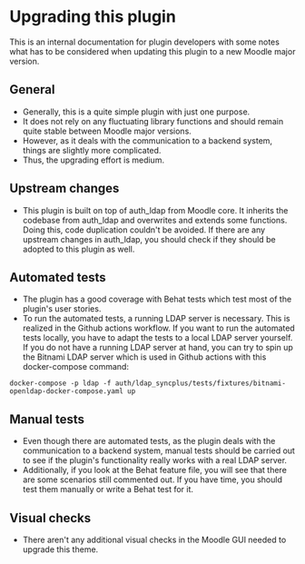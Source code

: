 Upgrading this plugin
=====================

This is an internal documentation for plugin developers with some notes what has to be considered when updating this plugin to a new Moodle major version.

General
-------

* Generally, this is a quite simple plugin with just one purpose.
* It does not rely on any fluctuating library functions and should remain quite stable between Moodle major versions.
* However, as it deals with the communication to a backend system, things are slightly more complicated. 
* Thus, the upgrading effort is medium.


Upstream changes
----------------

* This plugin is built on top of auth_ldap from Moodle core. It inherits the codebase from auth_ldap and overwrites and extends some functions. Doing this, code duplication couldn't be avoided. If there are any upstream changes in auth_ldap, you should check if they should be adopted to this plugin as well.


Automated tests
---------------

* The plugin has a good coverage with Behat tests which test most of the plugin's user stories.
* To run the automated tests, a running LDAP server is necessary. This is realized in the Github actions workflow. If you want to run the automated tests locally, you have to adapt the tests to a local LDAP server yourself.
If you do not have a running LDAP server at hand, you can try to spin up the Bitnami LDAP server which is used in Github actions with this docker-compose command:
```
docker-compose -p ldap -f auth/ldap_syncplus/tests/fixtures/bitnami-openldap-docker-compose.yaml up
```


Manual tests
------------

* Even though there are automated tests, as the plugin deals with the communication to a backend system, manual tests should be carried out to see if the plugin's functionality really works with a real LDAP server.
* Additionally, if you look at the Behat feature file, you will see that there are some scenarios still commented out. If you have time, you should test them manually or write a Behat test for it.


Visual checks
-------------

* There aren't any additional visual checks in the Moodle GUI needed to upgrade this theme.

